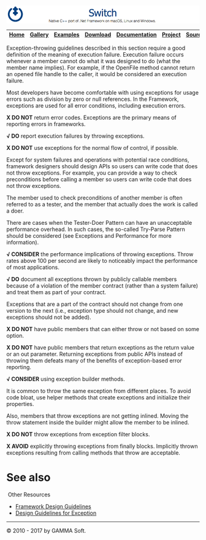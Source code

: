 ![Switch Header](Images/SwitchNativeC++port.png)

| [Home](Home.md) | [Gallery](Gallery.md) | [Examples](Examples.md) | [Download](Download.md) | [Documentation](Documentation.md) | [Project](https://sourceforge.net/projects/switchpro) | [Source](https://github.com/gammasoft71/switch) | [License](License.md) | [Contact](Contact.md) | [GAMMA Soft](https://gammasoft71.wixsite.com/gammasoft) |
|-----------------|-----------------------|-------------------------|-------------------------|-----------------------------------|-------------------------------------------------------|-------------------------------------------------|-----------------------|-----------------------|---------------------------------------------------------|

Exception-throwing guidelines described in this section require a good definition of the meaning of execution failure. Execution failure occurs whenever a member cannot do what it was designed to do (what the member name implies). For example, if the OpenFile method cannot return an opened file handle to the caller, it would be considered an execution failure.

Most developers have become comfortable with using exceptions for usage errors such as division by zero or null references. In the Framework, exceptions are used for all error conditions, including execution errors.

**X DO NOT** return error codes.
Exceptions are the primary means of reporting errors in frameworks.

**√ DO** report execution failures by throwing exceptions.

**X DO NOT** use exceptions for the normal flow of control, if possible.

Except for system failures and operations with potential race conditions, framework designers should design APIs so users can write code that does not throw exceptions. For example, you can provide a way to check preconditions before calling a member so users can write code that does not throw exceptions.

The member used to check preconditions of another member is often referred to as a tester, and the member that actually does the work is called a doer.

There are cases when the Tester-Doer Pattern can have an unacceptable performance overhead. In such cases, the so-called Try-Parse Pattern should be considered (see Exceptions and Performance for more information).

**√ CONSIDER** the performance implications of throwing exceptions. Throw rates above 100 per second are likely to noticeably impact the performance of most applications.

**√ DO** document all exceptions thrown by publicly callable members because of a violation of the member contract (rather than a system failure) and treat them as part of your contract.

Exceptions that are a part of the contract should not change from one version to the next (i.e., exception type should not change, and new exceptions should not be added).

**X DO NOT** have public members that can either throw or not based on some option.

**X DO NOT** have public members that return exceptions as the return value or an out parameter.
Returning exceptions from public APIs instead of throwing them defeats many of the benefits of exception-based error reporting.

**√ CONSIDER** using exception builder methods.

It is common to throw the same exception from different places. To avoid code bloat, use helper methods that create exceptions and initialize their properties.

Also, members that throw exceptions are not getting inlined. Moving the throw statement inside the builder might allow the member to be inlined.

**X DO NOT** throw exceptions from exception filter blocks.

**X AVOID** explicitly throwing exceptions from finally blocks. Implicitly thrown exceptions resulting from calling methods that throw are acceptable.

# See also
​
Other Resources

* [Framework Design Guidelines](FrameworkDesignGuidelines.md)
* [Design Guidelines for Exception](DesignGuidelinesForException.md)

______________________________________________________________________________________________

© 2010 - 2017 by GAMMA Soft.
